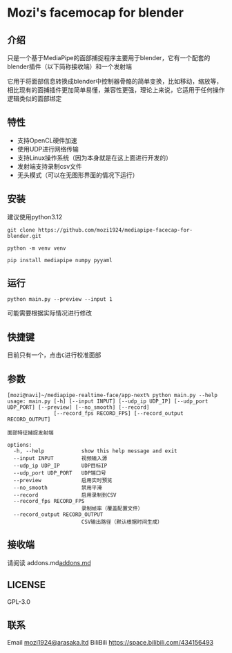 # Mozi's facemocap for blender

## 介绍
只是一个基于MediaPipe的面部捕捉程序主要用于blender，它有一个配套的blender插件（以下简称接收端）和一个发射端

它用于将面部信息转换成blender中控制器骨骼的简单变换，比如移动，缩放等，相比现有的面捕插件更加简单易懂，兼容性更强，理论上来说，它适用于任何操作逻辑类似的面部绑定

## 特性
- 支持OpenCL硬件加速
- 使用UDP进行网络传输
- 支持Linux操作系统（因为本身就是在这上面进行开发的）
- 发射端支持录制csv文件
- 无头模式（可以在无图形界面的情况下运行）

## 安装
建议使用python3.12
```
git clone https://github.com/mozi1924/mediapipe-facecap-for-blender.git

python -m venv venv

pip install mediapipe numpy pyyaml
```

## 运行
```
python main.py --preview --input 1
```
可能需要根据实际情况进行修改

## 快捷键
目前只有一个，点击`C`进行校准面部

## 参数
```
[mozi@navi]~/mediapipe-realtime-face/app-next% python main.py --help             
usage: main.py [-h] [--input INPUT] [--udp_ip UDP_IP] [--udp_port UDP_PORT] [--preview] [--no_smooth] [--record]
               [--record_fps RECORD_FPS] [--record_output RECORD_OUTPUT]

面部特征捕捉发射端

options:
  -h, --help            show this help message and exit
  --input INPUT         视频输入源
  --udp_ip UDP_IP       UDP目标IP
  --udp_port UDP_PORT   UDP端口号
  --preview             启用实时预览
  --no_smooth           禁用平滑
  --record              启用录制到CSV
  --record_fps RECORD_FPS
                        录制帧率（覆盖配置文件）
  --record_output RECORD_OUTPUT
                        CSV输出路径（默认根据时间生成）
```

## 接收端
请阅读 addons.md[addons.md](./addons.md)

## LICENSE
GPL-3.0

## 联系
Email mozi1924@arasaka.ltd
BiliBili https://space.bilibili.com/434156493